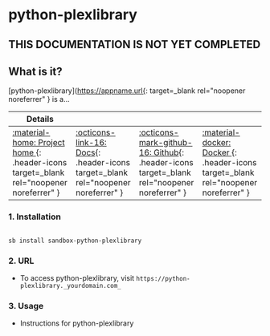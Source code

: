 # python-plexlibrary

## THIS DOCUMENTATION IS NOT YET COMPLETED


## What is it?

[python-plexlibrary](https://appname.url{: target=_blank rel="noopener noreferrer" } is a...

| Details     |             |             |             |
|-------------|-------------|-------------|-------------|
| [:material-home: Project home ](https://python-plexlibrary.url){: .header-icons target=_blank rel="noopener noreferrer" } | [:octicons-link-16: Docs](https://python-plexlibrary.docs.url){: .header-icons target=_blank rel="noopener noreferrer" } | [:octicons-mark-github-16: Github](https://github.com/python-plexlibrary/python-plexlibrary){: .header-icons target=_blank rel="noopener noreferrer" } | [:material-docker: Docker ](https://hub.docker.com/r/python-plexlibrary/python-plexlibrary){: .header-icons target=_blank rel="noopener noreferrer" }|

### 1. Installation

``` shell

sb install sandbox-python-plexlibrary

```

### 2. URL

- To access python-plexlibrary, visit `https://python-plexlibrary._yourdomain.com_`

### 3. Usage

- Instructions for python-plexlibrary
